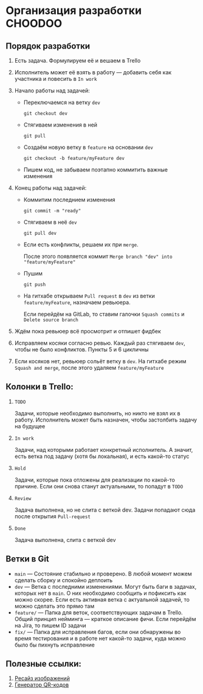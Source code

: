 # Организация разработки CHOODOO

## Порядок разработки

1. Есть задача. Формулируем её и вешаем в Trello
2. Исполнитель может её взять в работу — добавить себя как участника и повесить в `In work`
3. Начало работы над задачей:

    - Переключаемся на ветку `dev`

      `git checkout dev`

    - Стягиваем изменения в ней

      `git pull`

    - Создаём новую ветку в `feature` на основании `dev`

      `git checkout -b feature/myFeature dev`

    - Пишем код, не забываем поэтапно коммитить важные изменения

4. Конец работы над задачей:

    - Коммитим последнием изменения

      `git commit -m "ready"`

    - Стягиваем в неё `dev`

      `git pull dev`

    - Если есть конфликты, решаем их при `merge`.

      После этого появляется коммит `Merge branch "dev" into "feature/myFeature"`

    - Пушим

      `git push`

    - На гитхабе открываем `Pull request` в `dev` из ветки `feature/myFeature`, назначаем ревьюера.

      Если перейдём на GitLab, то ставим галочки `Squash commits` и `Delete source branch`

5. Ждём пока ревьюер всё просмотрит и отпишет фидбек
6. Исправляем косяки согласно ревью. Каждый раз стягиваем `dev`, чтобы не было конфликтов. Пункты 5 и 6 цикличны
7. Если косяков нет, ревьюер сольёт ветку в `dev`. На гитхабе режим `Squash and merge`, после этого
   удаляем `feature/myFeature`

## Колонки в Trello:

1. `TODO`

   Задачи, которые необходимо выполнить, но никто не взял их в работу. Исполнитель может быть назначен, чтобы
   застолбить задачу на будущее

2. `In work`

   Задачи, над которыми работает конкретный исполнитель. А значит, есть ветка под задачу (хотя бы локальная),
   и есть какой-то статус

3. `Hold`

   Задачи, которые пока отложены для реализации по какой-то причине. Если они снова станут актуальными, то попадут в
   `TODO`

4. `Review`

   Задача выполнена, но не слита с веткой dev. Задачи попадают сюда после открытия `Pull-request`

5. `Done`

   Задача выполнена, слита с веткой dev

## Ветки в Git

- `main` — Состояние стабильно и проверено. В любой момент можем сделать сборку и спокойно деплоить
- `dev` — Ветка с последними изменениями. Могут быть баги в задачах, которых нет в `main`. О них необходимо сообщить и
  пофиксить как можно скорее. Если есть активная ветка с актуальной задачей, то можно сделать это прямо там
- `feature/` — Папка для веток, соответствующих задачам в Trello. Общий принцип нейминга — краткое описание фичи. Если
  перейдём на Jira, то пишем ID задачи
- `fix/` — Папка для исправления багов, если они обнаружены во время тестирования и в работе нет какой-то задачи, куда
  можно было бы пихнуть исправление

## Полезные ссылки:

1. [Ресайз изображений](https://photokit.com/batch/?tool=resize)
2. [Генератор QR-кодов](https://www.qrcode-monkey.com/)